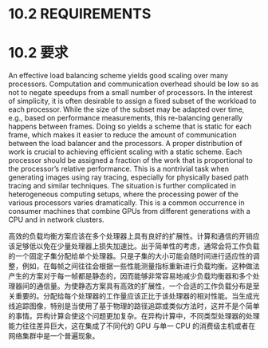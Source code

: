 # 10.2 REQUIREMENTS
# 10.2 要求

An effective load balancing scheme yields good scaling over many processors. Computation and communication overhead should be low so as not to negate speedups from a small number of processors. In the interest of simplicity, it is often desirable to assign a fixed subset of the workload to each processor. While the size of the subset may be adapted over time, e.g., based on performance measurements, this re-balancing generally happens between frames. Doing so yields a scheme that is static for each frame, which makes it easier to reduce the amount of communication between the load balancer and the processors. A proper distribution of work is crucial to achieving efficient scaling with a static scheme. Each processor should be assigned a fraction of the work that is proportional to the processor’s relative performance. This is a nontrivial task when generating images using ray tracing, especially for physically based path tracing and similar techniques. The situation is further complicated in heterogeneous computing setups, where the processing power of the various processors varies dramatically. This is a common occurrence in consumer machines that combine GPUs from different generations with a CPU and in network clusters.

高效的负载均衡方案应该在多个处理器上具有良好的扩展性。计算和通信的开销应该足够低以免在少量处理器上损失加速比。出于简单性的考虑，通常会将工作负载的一个固定子集分配给单个处理器。只是子集的大小可能会随时间进行适应性的调整，例如，在每帧之间往往会根据一些性能测量指标重新进行负载均衡。这种做法产生的方案对于每一帧都是静态的，因而能够非常容易地减少负载均衡器和多个处理器间的通信量。为使静态方案具有高效的扩展性，一个合适的工作负载分布是至关重要的。分配给每个处理器的工作量应该正比于该处理器的相对性能。当生成光线追踪图像，特别是当使用了基于物理的路径追踪或类似方法时，这并不是个简单的事情。异构计算会使这个问题更加复杂。在异构计算中，不同类型处理器的处理能力往往差异巨大，这在集成了不同代的 GPU 与单一 CPU 的消费级主机或者在网络集群中是一个普遍现象。

